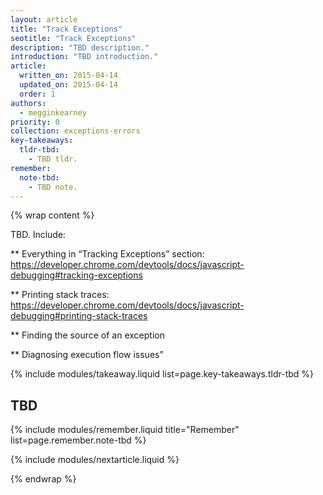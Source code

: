 ```yaml
---
layout: article
title: "Track Exceptions"
seotitle: "Track Exceptions"
description: "TBD description."
introduction: "TBD introduction."
article:
  written_on: 2015-04-14
  updated_on: 2015-04-14
  order: 1
authors:
  - megginkearney
priority: 0
collection: exceptions-errors
key-takeaways:
  tldr-tbd:
    - TBD tldr.
remember:
  note-tbd:
    - TBD note.
---
```

{% wrap content %}

TBD. Include:

** Everything in “Tracking Exceptions” section: https://developer.chrome.com/devtools/docs/javascript-debugging#tracking-exceptions

** Printing stack traces: https://developer.chrome.com/devtools/docs/javascript-debugging#printing-stack-traces

** Finding the source of an exception

** Diagnosing execution flow issues”

{% include modules/takeaway.liquid list=page.key-takeaways.tldr-tbd %}

## TBD

{% include modules/remember.liquid title="Remember" list=page.remember.note-tbd %}

{% include modules/nextarticle.liquid %}

{% endwrap %}

